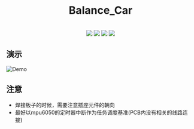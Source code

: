 <div align="center">
  <h1>Balance_Car</h1>
</div>
<br/>
<div align="center">
  <img src="https://img.shields.io/badge/License-Apache-green?logoColor=63%2C%20185%2C%2017&label=license&labelColor=63%2C%20185%2C%2017&color=63%2C%20185%2C%2017">
  <img src="https://img.shields.io/badge/Language-C-green?logoColor=63%2C%20185%2C%2017&labelColor=63%2C%20185%2C%2017&color=63%2C%20185%2C%2017">
  <img src="https://img.shields.io/badge/Platform-%20STM-green?logoColor=63%2C%20185%2C%2017&labelColor=63%2C%20185%2C%2017&color=63%2C%20185%2C%2017">
  <img src="https://img.shields.io/badge/Health-99%25-green?logoColor=63%2C%20185%2C%2017&labelColor=63%2C%20185%2C%2017&color=63%2C%20185%2C%2017">
</div>

## 演示
![Demo](./Demo/Balabce_Car.gif)

## 注意
- 焊接板子的时候，需要注意插座元件的朝向
- 最好以mpu6050的定时器中断作为任务调度基准(PCB内没有相关的线路连接)
